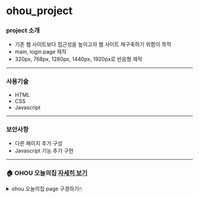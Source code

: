 # ohou_project
### project 소개
- 기존 웹  사이트보다 접근성을 높이고자 웹  사이트 재구축하기 위함이 목적
- main, login page 제작
- 320px, 768px, 1280px, 1440px, 1920px로 반응형 제작

---
### 사용기술
- HTML
- CSS
- Javascript

---
### 보안사항
- 다른 페이지 추가 구성
- Javascript 기능 추가 구현

---
### 🏠 OHOU 오늘의집 <a href="https://hyunao.github.io/ohou_project/html/01_prototype_1280_main.html">자세히 보기</a>
<details>
<summary>ohou 오늘의집 page 구경하기🖱</summary>
<details>
<summary>💙 main page</summary>
  <img src="./img/readme/main_page.png" width="300" height="500">
</details>
<details>
<summary>💙 login page</summary>
<img src="./img/readme/login_page.png" width="300" height="500">
</details>
